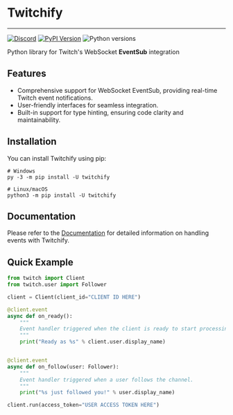 # Twitchify

---

[![Discord](https://img.shields.io/discord/938786168592547880)](https://discord.gg/hH4ZkNg6cA)
[![PyPI Version](https://img.shields.io/pypi/v/twitchify)](https://pypi.org/project/twitchify)
![Python versions](https://img.shields.io/pypi/pyversions/twitchify)

Python library for Twitch's WebSocket **EventSub** integration

## Features
- Comprehensive support for WebSocket EventSub, providing real-time Twitch event notifications.
- User-friendly interfaces for seamless integration.
- Built-in support for type hinting, ensuring code clarity and maintainability.

## Installation

You can install Twitchify using pip:

```shell
# Windows
py -3 -m pip install -U twitchify

# Linux/macOS
python3 -m pip install -U twitchify
```

## Documentation
Please refer to the [Documentation](https://github.com/MrSniFo/Twitchify/blob/main/docs) for detailed information on handling events with Twitchify.

## Quick Example
```python
from twitch import Client
from twitch.user import Follower

client = Client(client_id="CLIENT ID HERE")

@client.event
async def on_ready():
    """
    Event handler triggered when the client is ready to start processing events.
    """
    print("Ready as %s" % client.user.display_name)


@client.event
async def on_follow(user: Follower):
    """
    Event handler triggered when a user follows the channel.
    """
    print("%s just followed you!" % user.display_name)

client.run(access_token="USER ACCESS TOKEN HERE")
```
